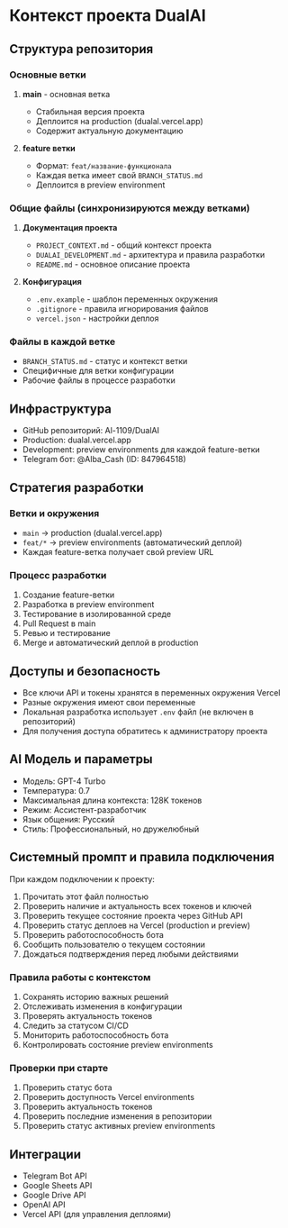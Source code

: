 # Контекст проекта DualAI

## Структура репозитория

### Основные ветки
1. **main** - основная ветка
   - Стабильная версия проекта
   - Деплоится на production (dualal.vercel.app)
   - Содержит актуальную документацию

2. **feature ветки**
   - Формат: `feat/название-функционала`
   - Каждая ветка имеет свой `BRANCH_STATUS.md`
   - Деплоится в preview environment

### Общие файлы (синхронизируются между ветками)
1. **Документация проекта**
   - `PROJECT_CONTEXT.md` - общий контекст проекта
   - `DUALAI_DEVELOPMENT.md` - архитектура и правила разработки
   - `README.md` - основное описание проекта

2. **Конфигурация**
   - `.env.example` - шаблон переменных окружения
   - `.gitignore` - правила игнорирования файлов
   - `vercel.json` - настройки деплоя

### Файлы в каждой ветке
- `BRANCH_STATUS.md` - статус и контекст ветки
- Специфичные для ветки конфигурации
- Рабочие файлы в процессе разработки

## Инфраструктура
- GitHub репозиторий: Al-1109/DualAI
- Production: dualal.vercel.app
- Development: preview environments для каждой feature-ветки
- Telegram бот: @Alba_Cash (ID: 847964518)

## Стратегия разработки
### Ветки и окружения
- `main` → production (dualal.vercel.app)
- `feat/*` → preview environments (автоматический деплой)
- Каждая feature-ветка получает свой preview URL

### Процесс разработки
1. Создание feature-ветки
2. Разработка в preview environment
3. Тестирование в изолированной среде
4. Pull Request в main
5. Ревью и тестирование
6. Merge и автоматический деплой в production

## Доступы и безопасность
- Все ключи API и токены хранятся в переменных окружения Vercel
- Разные окружения имеют свои переменные
- Локальная разработка использует `.env` файл (не включен в репозиторий)
- Для получения доступа обратитесь к администратору проекта

## AI Модель и параметры
- Модель: GPT-4 Turbo
- Температура: 0.7
- Максимальная длина контекста: 128K токенов
- Режим: Ассистент-разработчик
- Язык общения: Русский
- Стиль: Профессиональный, но дружелюбный

## Системный промпт и правила подключения
При каждом подключении к проекту:
1. Прочитать этот файл полностью
2. Проверить наличие и актуальность всех токенов и ключей
3. Проверить текущее состояние проекта через GitHub API
4. Проверить статус деплоев на Vercel (production и preview)
5. Проверить работоспособность бота
6. Сообщить пользователю о текущем состоянии
7. Дождаться подтверждения перед любыми действиями

### Правила работы с контекстом
1. Сохранять историю важных решений
2. Отслеживать изменения в конфигурации
3. Проверять актуальность токенов
4. Следить за статусом CI/CD
5. Мониторить работоспособность бота
6. Контролировать состояние preview environments

### Проверки при старте
1. Проверить статус бота
2. Проверить доступность Vercel environments
3. Проверить актуальность токенов
4. Проверить последние изменения в репозитории
5. Проверить статус активных preview environments

## Интеграции
- Telegram Bot API
- Google Sheets API
- Google Drive API
- OpenAI API
- Vercel API (для управления деплоями) 